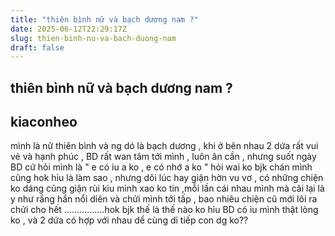 ```yaml
---
title: "thiên bình nữ và bạch dương nam ?"
date: 2025-06-12T22:29:17Z
slug: thien-binh-nu-va-bach-duong-nam
draft: false
---
```


## thiên bình nữ và bạch dương nam ?

## kiaconheo

mình là nữ thiên bình và ng dó là bạch dương , khi ở bên nhau 2 dứa rất vui vẻ và hạnh phúc , BD rất wan tâm tới mình , luôn ân cần , nhưng suốt ngày BD cứ hỏi mình là " e có iu a ko , e có nhớ a ko " hỏi wai ko bjk chán mình cũng hok hỉu là làm sao , nhưng dôi lúc hay giận hờn vu vơ , có những chiện ko dáng cũng giận rùi kiu mình xao ko tin ,mỗi lần cái nhau mình mà cãi lại là y như rắng hắn nổi diên và chửi mình tới tấp , bao nhiêu chiện cũ mới lôi ra chửi cho hết ................hok bjk thế là thế nào ko hỉu BD có iu mình thật lòng ko , và 2 dứa có hợp với nhau dể cùng di tiếp con dg ko??